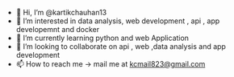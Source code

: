 - 👋 Hi, I’m @kartikchauhan13
- 👀 I’m interested in data analysis, web development , api , app developemnt and docker 
- 🌱 I’m currently learning python and web Application
- 💞️ I’m looking to collaborate on api , web ,data analysis and app development 
- 📫 How to reach me -> mail me at kcmail823@gmail.com

<!---
kartikchauhan13/kartikchauhan13 is a ✨ special ✨ repository because its `README.md` (this file) appears on your GitHub profile.
You can click the Preview link to take a look at your changes.
--->
